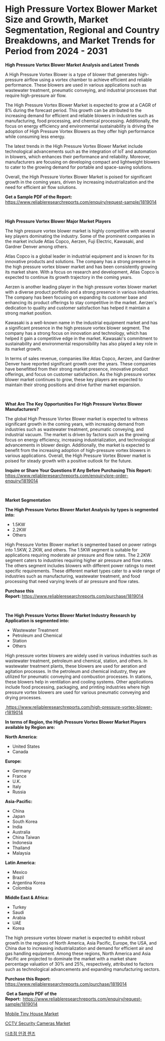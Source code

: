 <p><h1>High Pressure Vortex Blower Market Size and Growth, Market Segmentation, Regional and Country Breakdowns, and Market Trends for Period from 2024 -  2031</h1></p><p><strong>High Pressure Vortex Blower Market Analysis and Latest Trends</strong></p>
<p><p>A High Pressure Vortex Blower is a type of blower that generates high-pressure airflow using a vortex chamber to achieve efficient and reliable performance. These blowers are used in various applications such as wastewater treatment, pneumatic conveying, and industrial processes that require high-pressure air flow.</p><p>The High Pressure Vortex Blower Market is expected to grow at a CAGR of 8% during the forecast period. This growth can be attributed to the increasing demand for efficient and reliable blowers in industries such as manufacturing, food processing, and chemical processing. Additionally, the focus on energy efficiency and environmental sustainability is driving the adoption of High Pressure Vortex Blowers as they offer high performance while consuming less energy.</p><p>The latest trends in the High Pressure Vortex Blower Market include technological advancements such as the integration of IoT and automation in blowers, which enhances their performance and reliability. Moreover, manufacturers are focusing on developing compact and lightweight blowers to cater to the growing demand for portable and space-saving solutions.</p><p>Overall, the High Pressure Vortex Blower Market is poised for significant growth in the coming years, driven by increasing industrialization and the need for efficient air flow solutions.</p></p>
<p><strong>Get a Sample PDF of the Report:&nbsp;</strong> <a href="https://www.reliableresearchreports.com/enquiry/request-sample/1819014">https://www.reliableresearchreports.com/enquiry/request-sample/1819014</a></p>
<p>&nbsp;</p>
<p><strong>High Pressure Vortex Blower Major Market Players</strong></p>
<p><p>The high pressure vortex blower market is highly competitive with several key players dominating the industry. Some of the prominent companies in the market include Atlas Copco, Aerzen, Fuji Electric, Kawasaki, and Gardner Denver among others.</p><p>Atlas Copco is a global leader in industrial equipment and is known for its innovative products and solutions. The company has a strong presence in the high pressure vortex blower market and has been consistently growing its market share. With a focus on research and development, Atlas Copco is expected to continue its growth trajectory in the coming years.</p><p>Aerzen is another leading player in the high pressure vortex blower market with a diverse product portfolio and a strong presence in various industries. The company has been focusing on expanding its customer base and enhancing its product offerings to stay competitive in the market. Aerzen's dedication to quality and customer satisfaction has helped it maintain a strong market position.</p><p>Kawasaki is a well-known name in the industrial equipment market and has a significant presence in the high pressure vortex blower segment. The company has a strong focus on innovation and technology, which has helped it gain a competitive edge in the market. Kawasaki's commitment to sustainability and environmental responsibility has also played a key role in its market growth.</p><p>In terms of sales revenue, companies like Atlas Copco, Aerzen, and Gardner Denver have reported significant growth over the years. These companies have benefitted from their strong market presence, innovative product offerings, and focus on customer satisfaction. As the high pressure vortex blower market continues to grow, these key players are expected to maintain their strong positions and drive further market expansion.</p></p>
<p>&nbsp;</p>
<p><strong>What Are The Key Opportunities For High Pressure Vortex Blower Manufacturers?</strong></p>
<p><p>The global High Pressure Vortex Blower market is expected to witness significant growth in the coming years, with increasing demand from industries such as wastewater treatment, pneumatic conveying, and industrial vacuum. The market is driven by factors such as the growing focus on energy efficiency, increasing industrialization, and technological advancements in blower design. Additionally, the market is expected to benefit from the increasing adoption of high-pressure vortex blowers in various applications. Overall, the High Pressure Vortex Blower market is poised for steady growth with a positive outlook for the future.</p></p>
<p><strong>Inquire or Share Your Questions If Any Before Purchasing This Report:</strong> <a href="https://www.reliableresearchreports.com/enquiry/pre-order-enquiry/1819014">https://www.reliableresearchreports.com/enquiry/pre-order-enquiry/1819014</a></p>
<p>&nbsp;</p>
<p><strong>Market Segmentation</strong></p>
<p><strong>The High Pressure Vortex Blower Market Analysis by types is segmented into:</strong></p>
<p><ul><li>1.5KW</li><li>2.2KW</li><li>Others</li></ul></p>
<p><p>High Pressure Vortex Blower market is segmented based on power ratings into 1.5KW, 2.2KW, and others. The 1.5KW segment is suitable for applications requiring moderate air pressure and flow rates. The 2.2KW segment caters to industries requiring higher air pressure and flow rates. The others segment includes blowers with different power ratings to meet specific requirements. These different market types cater to a wide range of industries such as manufacturing, wastewater treatment, and food processing that need varying levels of air pressure and flow rates.</p></p>
<p><strong>Purchase this Report:&nbsp;</strong><a href="https://www.reliableresearchreports.com/purchase/1819014">https://www.reliableresearchreports.com/purchase/1819014</a></p>
<p>&nbsp;</p>
<p><strong>The High Pressure Vortex Blower Market Industry Research by Application is segmented into:</strong></p>
<p><ul><li>Wastewater Treatment</li><li>Petroleum and Chemical</li><li>Station</li><li>Others</li></ul></p>
<p><p>High pressure vortex blowers are widely used in various industries such as wastewater treatment, petroleum and chemical, station, and others. In wastewater treatment plants, these blowers are used for aeration and agitation processes. In the petroleum and chemical industry, they are utilized for pneumatic conveying and combustion processes. In stations, these blowers help in ventilation and cooling systems. Other applications include food processing, packaging, and printing industries where high pressure vortex blowers are used for various pneumatic conveying and drying processes.</p></p>
<p><a href="https://www.reliableresearchreports.com/high-pressure-vortex-blower-r1819014">&nbsp;https://www.reliableresearchreports.com/high-pressure-vortex-blower-r1819014</a></p>
<p><strong>In terms of Region, the High Pressure Vortex Blower Market Players available by Region are:</strong></p>
<p>
    <p> <strong> North America: </strong>
        <ul>
            <li>United States</li>
            <li>Canada</li>
        </ul>
        </p> 
    <p> <strong> Europe: </strong>
        <ul>
            <li>Germany</li>
            <li>France</li>
            <li>U.K.</li>
            <li>Italy</li>
            <li>Russia</li>
        </ul>
        </p> 
    <p> <strong> Asia-Pacific: </strong>
        <ul>
            <li>China</li>
            <li>Japan</li>
            <li>South Korea</li>
            <li>India</li>
            <li>Australia</li>
            <li>China Taiwan</li>
            <li>Indonesia</li>
            <li>Thailand</li>
            <li>Malaysia</li>
        </ul>
        </p> 
    <p> <strong> Latin America: </strong>
        <ul>
            <li>Mexico</li>
            <li>Brazil</li>
            <li>Argentina Korea</li>
            <li>Colombia</li>
        </ul>
        </p> 
    <p> <strong> Middle East & Africa: </strong>
        <ul>
            <li>Turkey</li>
            <li>Saudi</li>
            <li>Arabia</li>
            <li>UAE</li>
            <li>Korea</li>
        </ul>
    </p>
    </p>
<p><p>The high pressure vortex blower market is expected to exhibit robust growth in the regions of North America, Asia Pacific, Europe, the USA, and China due to increasing industrialization and demand for efficient air and gas handling equipment. Among these regions, North America and Asia Pacific are projected to dominate the market with a market share percentage valuation of 30% and 25%, respectively, attributed to factors such as technological advancements and expanding manufacturing sectors.</p></p>
<p><strong>Purchase this Report: </strong><a href="https://www.reliableresearchreports.com/purchase/1819014">https://www.reliableresearchreports.com/purchase/1819014</a></p>
<p>&nbsp;<strong>Get a Sample PDF of the Report:&nbsp;&nbsp;</strong><a href="https://www.reliableresearchreports.com/enquiry/request-sample/1819014">https://www.reliableresearchreports.com/enquiry/request-sample/1819014</a></p>
<p><strong></strong></p>
<p><p><a href="https://github.com/JuliaFadel1922/Market-Research-Report-List-1/blob/main/mobile-tiny-house-market.md">Mobile Tiny House Market</a></p><p><a href="https://github.com/faniayasa/Market-Research-Report-List-1/blob/main/cctv-security-cameras-market.md">CCTV Security Cameras Market</a></p><p><a href="https://github.com/TimmyMann6767/Market-Research-Report-List-2/blob/main/4978992166683.md">다초점 안경 렌즈</a></p></p>
